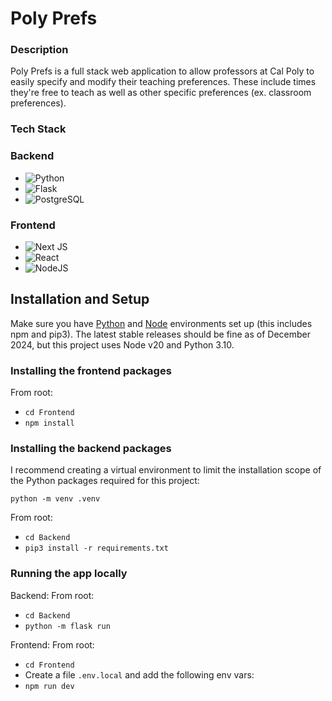 # Poly Prefs

### Description

Poly Prefs is a full stack web application to allow professors at Cal Poly to easily specify and modify their teaching preferences. These include times they're free to teach as well as other specific preferences (ex. classroom preferences).

### Tech Stack

### Backend

- ![Python](https://img.shields.io/badge/python-3670A0?style=for-the-badge&logo=python&logoColor=ffdd54)
- ![Flask](https://img.shields.io/badge/flask-%23000.svg?style=for-the-badge&logo=flask&logoColor=white)
- ![PostgreSQL](https://img.shields.io/badge/postgresql-4169e1?style=for-the-badge&logo=postgresql&logoColor=white)

### Frontend

- ![Next JS](https://img.shields.io/badge/Next-black?style=for-the-badge&logo=next.js&logoColor=white)
- ![React](https://img.shields.io/badge/react-%2320232a.svg?style=for-the-badge&logo=react&logoColor=%2361DAFB)
- ![NodeJS](https://img.shields.io/badge/node.js-6DA55F?style=for-the-badge&logo=node.js&logoColor=white)

## Installation and Setup

Make sure you have [Python](https://www.python.org/downloads/) and [Node](https://nodejs.org/en/download) environments set up (this includes npm and pip3). The latest stable releases should be fine as of December 2024, but this project uses Node v20 and Python 3.10.

### Installing the frontend packages

From root:

- `cd Frontend`
- `npm install`

### Installing the backend packages

I recommend creating a virtual environment to limit the installation scope of the Python packages required for this project:

`python -m venv .venv`

From root:

- `cd Backend`
- `pip3 install -r requirements.txt`

### Running the app locally

Backend:
From root:

- `cd Backend`
- `python -m flask run`

Frontend:
From root:

- `cd Frontend`
- Create a file `.env.local` and add the following env vars:
- `npm run dev`
